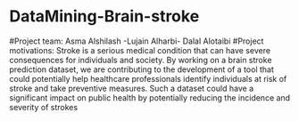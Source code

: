 # DataMining-Brain-stroke
#Project team:  Asma Alshilash -Lujain Alharbi- Dalal Alotaibi
#Project motivations: Stroke is a serious medical condition that can have severe consequences for individuals and society. By working on a brain stroke prediction dataset, we are contributing to the development of a tool that could potentially help healthcare professionals identify individuals at risk of stroke and take preventive measures. Such a dataset could have a significant impact on public health by potentially reducing the incidence and severity of strokes
